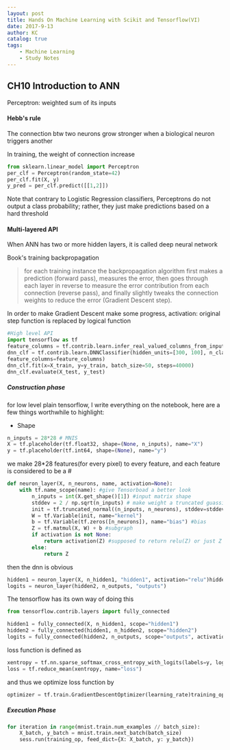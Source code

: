 ```yaml
---
layout: post
title: Hands On Machine Learning with Scikit and Tensorflow(VI)
date: 2017-9-13
author: KC
catalog: true
tags:
    - Machine Learning
    - Study Notes
---
```

## CH10 Introduction to ANN 

Perceptron: weighted sum of its inputs 

#### Hebb's rule
The connection btw two neurons grow stronger when a biological neuron triggers another 

In training, the weight of connection increase
```python 
from sklearn.linear_model import Perceptron
per_clf = Perceptron(random_state=42)
per_clf.fit(X, y)
y_pred = per_clf.predict([[1,2]])
```
Note that contrary to Logistic Regression classifiers, Perceptrons do not output a class probability; rather, they just make predictions based on a hard threshold

#### Multi-layered API
When ANN has two or more hidden layers, it is called deep neural network

Book's training backpropagation 
> for each training instance the backpropagation algorithm
first makes a prediction (forward pass), measures the error, then goes through each layer in reverse to measure the error contribution from each connection (reverse pass), and finally slightly tweaks the connection weights to reduce the error (Gradient Descent step).

In order to make Gradient Descent make some progress, activation: original step function is replaced by logical function 

```python 
#High level API
import tensorflow as tf
feature_columns = tf.contrib.learn.infer_real_valued_columns_from_input(X_train)
dnn_clf = tf.contrib.learn.DNNClassifier(hidden_units=[300, 100], n_classes=10,
feature_columns=feature_columns)
dnn_clf.fit(x=X_train, y=y_train, batch_size=50, steps=40000)
dnn_clf.evaluate(X_test, y_test)
```

##### Construction phase
for low level plain tensorflow, I write everything on the notebook, here are a few things worthwhile to highlight: 
* Shape
```python
n_inputs = 28*28 # MNIS
X = tf.placeholder(tf.float32, shape=(None, n_inputs), name="X")
y = tf.placeholder(tf.int64, shape=(None), name="y")
```
we make 28*28 features(for every pixel) to every feature, and each feature is considered to be a #
```python 
def neuron_layer(X, n_neurons, name, activation=None):
    with tf.name_scope(name): #give Tensorboad a better look
        n_inputs = int(X.get_shape()[1]) #input matrix shape 
        stddev = 2 / np.sqrt(n_inputs) # make weight a truncated guassian distribution, it will make matrix converge faster
        init = tf.truncated_normal((n_inputs, n_neurons), stddev=stddev)
        W = tf.Variable(init, name="kernel") 
        b = tf.Variable(tf.zeros([n_neurons]), name="bias") #bias
        Z = tf.matmul(X, W) + b #subgraph 
        if activation is not None:
            return activation(Z) #supposed to return relu(Z) or just Z
        else:
            return Z
```

then the dnn is obvious 
```python 
hidden1 = neuron_layer(X, n_hidden1, "hidden1", activation="relu")hidden2 = neuron_layer(hidden1, n_hidden2, "hidden2", activation="relu")
logits = neuron_layer(hidden2, n_outputs, "outputs")
```

The tensorflow has its own way of doing this 
```python 
from tensorflow.contrib.layers import fully_connected

hidden1 = fully_connected(X, n_hidden1, scope="hidden1")
hidden2 = fully_connected(hidden1, n_hidden2, scope="hidden2")
logits = fully_connected(hidden2, n_outputs, scope="outputs", activation_fn=None)
```

loss function is defined as 
```python 
xentropy = tf.nn.sparse_softmax_cross_entropy_with_logits(labels=y, logits=logits)
loss = tf.reduce_mean(xentropy, name="loss")
```
and thus we optimize loss function by 
```python 
optimizer = tf.train.GradientDescentOptimizer(learning_rate)training_op = optimizer.minimize(loss)
```

##### Execution Phase
```python 
for iteration in range(mnist.train.num_examples // batch_size):
    X_batch, y_batch = mnist.train.next_batch(batch_size)
    sess.run(training_op, feed_dict={X: X_batch, y: y_batch})
```